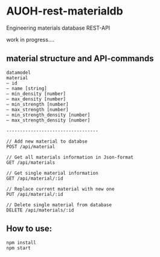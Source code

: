 # AUOH-rest-materialdb

Engineering materials database REST-API

work in progress....

## material structure and API-commands

```
datamodel
material
– id
– name [string]
– min_density [number]
– max_density [number]
– min_strength [number]
– max_strength [number]
– min_strength_density [number]
– max_strength_density [number]

----------------------------------

// Add new material to databse
POST /api/material

// Get all materials information in Json-format
GET /api/materials

// Get single material information
GET /api/material/:id

// Replace current material with new one
PUT /api/material/:id

// Delete single material from database
DELETE /api/materials/:id

```

## How to use:

```
npm install
npm start
```
